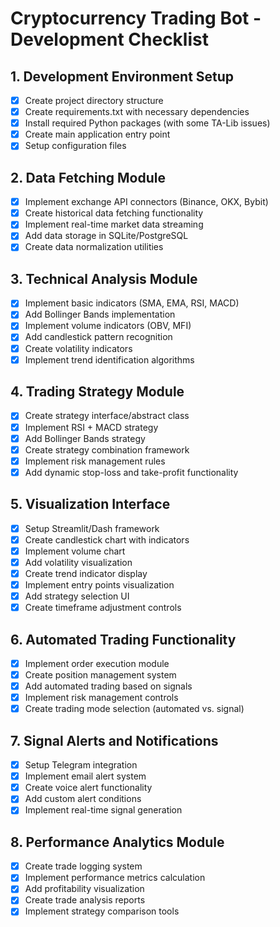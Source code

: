 # Cryptocurrency Trading Bot - Development Checklist

## 1. Development Environment Setup
- [x] Create project directory structure
- [x] Create requirements.txt with necessary dependencies
- [x] Install required Python packages (with some TA-Lib issues)
- [x] Create main application entry point
- [x] Setup configuration files

## 2. Data Fetching Module
- [x] Implement exchange API connectors (Binance, OKX, Bybit)
- [x] Create historical data fetching functionality
- [x] Implement real-time market data streaming
- [x] Add data storage in SQLite/PostgreSQL
- [x] Create data normalization utilities

## 3. Technical Analysis Module
- [x] Implement basic indicators (SMA, EMA, RSI, MACD)
- [x] Add Bollinger Bands implementation
- [x] Implement volume indicators (OBV, MFI)
- [x] Add candlestick pattern recognition
- [x] Create volatility indicators
- [x] Implement trend identification algorithms

## 4. Trading Strategy Module
- [x] Create strategy interface/abstract class
- [x] Implement RSI + MACD strategy
- [x] Add Bollinger Bands strategy
- [x] Create strategy combination framework
- [x] Implement risk management rules
- [x] Add dynamic stop-loss and take-profit functionality

## 5. Visualization Interface
- [x] Setup Streamlit/Dash framework
- [x] Create candlestick chart with indicators
- [x] Implement volume chart
- [x] Add volatility visualization
- [x] Create trend indicator display
- [x] Implement entry points visualization
- [x] Add strategy selection UI
- [x] Create timeframe adjustment controls

## 6. Automated Trading Functionality
- [x] Implement order execution module
- [x] Create position management system
- [x] Add automated trading based on signals
- [x] Implement risk management controls
- [x] Create trading mode selection (automated vs. signal)

## 7. Signal Alerts and Notifications
- [x] Setup Telegram integration
- [x] Implement email alert system
- [x] Create voice alert functionality
- [x] Add custom alert conditions
- [x] Implement real-time signal generation

## 8. Performance Analytics Module
- [x] Create trade logging system
- [x] Implement performance metrics calculation
- [x] Add profitability visualization
- [x] Create trade analysis reports
- [x] Implement strategy comparison tools
